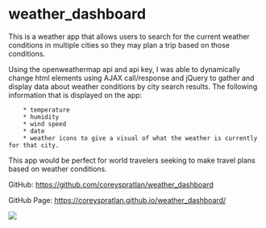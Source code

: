 # weather_dashboard

This is a weather app that allows users to search for the current weather conditions in multiple cities so they may plan a trip based on those conditions.

Using the openweathermap api and api key, I was able to dynamically change html elements using AJAX call/response and jQuery to gather and display data about weather conditions by city search results.  The following information that is displayed on the app: 

        * temperature
        * humidity
        * wind speed
        * date
        * weather icons to give a visual of what the weather is currently for that city.

This app would be perfect for world travelers seeking to make travel plans based on weather conditions.


GitHub:  https://github.com/coreyspratlan/weather_dashboard

GitHub Page: https://coreyspratlan.github.io/weather_dashboard/


<img src="/Users/coreyspratlan/Desktop/Screen Shot 2020-06-30 at 11.49.01 PM.png">

